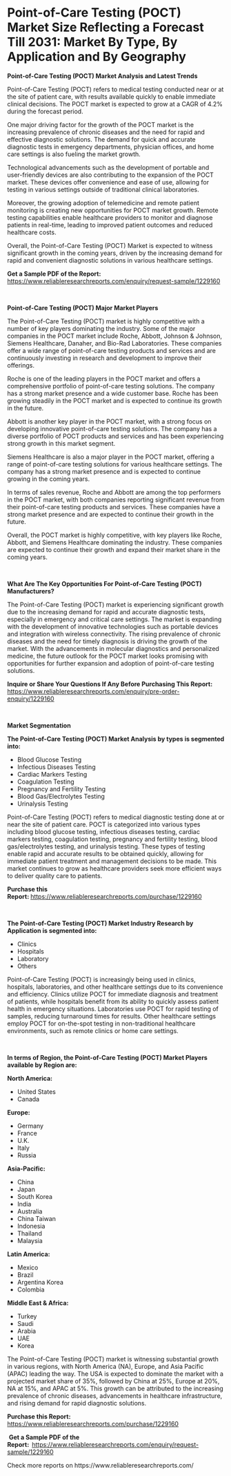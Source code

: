 <p><h1>Point-of-Care Testing (POCT) Market Size Reflecting a Forecast Till 2031: Market By Type, By Application and By Geography</h1></p><p><strong>Point-of-Care Testing (POCT) Market Analysis and Latest Trends</strong></p>
<p><p>Point-of-Care Testing (POCT) refers to medical testing conducted near or at the site of patient care, with results available quickly to enable immediate clinical decisions. The POCT market is expected to grow at a CAGR of 4.2% during the forecast period. </p><p>One major driving factor for the growth of the POCT market is the increasing prevalence of chronic diseases and the need for rapid and effective diagnostic solutions. The demand for quick and accurate diagnostic tests in emergency departments, physician offices, and home care settings is also fueling the market growth.</p><p>Technological advancements such as the development of portable and user-friendly devices are also contributing to the expansion of the POCT market. These devices offer convenience and ease of use, allowing for testing in various settings outside of traditional clinical laboratories.</p><p>Moreover, the growing adoption of telemedicine and remote patient monitoring is creating new opportunities for POCT market growth. Remote testing capabilities enable healthcare providers to monitor and diagnose patients in real-time, leading to improved patient outcomes and reduced healthcare costs.</p><p>Overall, the Point-of-Care Testing (POCT) Market is expected to witness significant growth in the coming years, driven by the increasing demand for rapid and convenient diagnostic solutions in various healthcare settings.</p></p>
<p><strong>Get a Sample PDF of the Report:&nbsp;</strong> <a href="https://www.reliableresearchreports.com/enquiry/request-sample/1229160">https://www.reliableresearchreports.com/enquiry/request-sample/1229160</a></p>
<p>&nbsp;</p>
<p><strong>Point-of-Care Testing (POCT) Major Market Players</strong></p>
<p><p>The Point-of-Care Testing (POCT) market is highly competitive with a number of key players dominating the industry. Some of the major companies in the POCT market include Roche, Abbott, Johnson & Johnson, Siemens Healthcare, Danaher, and Bio-Rad Laboratories. These companies offer a wide range of point-of-care testing products and services and are continuously investing in research and development to improve their offerings.</p><p>Roche is one of the leading players in the POCT market and offers a comprehensive portfolio of point-of-care testing solutions. The company has a strong market presence and a wide customer base. Roche has been growing steadily in the POCT market and is expected to continue its growth in the future.</p><p>Abbott is another key player in the POCT market, with a strong focus on developing innovative point-of-care testing solutions. The company has a diverse portfolio of POCT products and services and has been experiencing strong growth in this market segment.</p><p>Siemens Healthcare is also a major player in the POCT market, offering a range of point-of-care testing solutions for various healthcare settings. The company has a strong market presence and is expected to continue growing in the coming years.</p><p>In terms of sales revenue, Roche and Abbott are among the top performers in the POCT market, with both companies reporting significant revenue from their point-of-care testing products and services. These companies have a strong market presence and are expected to continue their growth in the future.</p><p>Overall, the POCT market is highly competitive, with key players like Roche, Abbott, and Siemens Healthcare dominating the industry. These companies are expected to continue their growth and expand their market share in the coming years.</p></p>
<p>&nbsp;</p>
<p><strong>What Are The Key Opportunities For Point-of-Care Testing (POCT) Manufacturers?</strong></p>
<p><p>The Point-of-Care Testing (POCT) market is experiencing significant growth due to the increasing demand for rapid and accurate diagnostic tests, especially in emergency and critical care settings. The market is expanding with the development of innovative technologies such as portable devices and integration with wireless connectivity. The rising prevalence of chronic diseases and the need for timely diagnosis is driving the growth of the market. With the advancements in molecular diagnostics and personalized medicine, the future outlook for the POCT market looks promising with opportunities for further expansion and adoption of point-of-care testing solutions.</p></p>
<p><strong>Inquire or Share Your Questions If Any Before Purchasing This Report:</strong> <a href="https://www.reliableresearchreports.com/enquiry/pre-order-enquiry/1229160">https://www.reliableresearchreports.com/enquiry/pre-order-enquiry/1229160</a></p>
<p>&nbsp;</p>
<p><strong>Market Segmentation</strong></p>
<p><strong>The Point-of-Care Testing (POCT) Market Analysis by types is segmented into:</strong></p>
<p><ul><li>Blood Glucose Testing</li><li>Infectious Diseases Testing</li><li>Cardiac Markers Testing</li><li>Coagulation Testing</li><li>Pregnancy and Fertility Testing</li><li>Blood Gas/Electrolytes Testing</li><li>Urinalysis Testing</li></ul></p>
<p><p>Point-of-Care Testing (POCT) refers to medical diagnostic testing done at or near the site of patient care. POCT is categorized into various types including blood glucose testing, infectious diseases testing, cardiac markers testing, coagulation testing, pregnancy and fertility testing, blood gas/electrolytes testing, and urinalysis testing. These types of testing enable rapid and accurate results to be obtained quickly, allowing for immediate patient treatment and management decisions to be made. This market continues to grow as healthcare providers seek more efficient ways to deliver quality care to patients.</p></p>
<p><strong>Purchase this Report:&nbsp;</strong><a href="https://www.reliableresearchreports.com/purchase/1229160">https://www.reliableresearchreports.com/purchase/1229160</a></p>
<p>&nbsp;</p>
<p><strong>The Point-of-Care Testing (POCT) Market Industry Research by Application is segmented into:</strong></p>
<p><ul><li>Clinics</li><li>Hospitals</li><li>Laboratory</li><li>Others</li></ul></p>
<p><p>Point-of-Care Testing (POCT) is increasingly being used in clinics, hospitals, laboratories, and other healthcare settings due to its convenience and efficiency. Clinics utilize POCT for immediate diagnosis and treatment of patients, while hospitals benefit from its ability to quickly assess patient health in emergency situations. Laboratories use POCT for rapid testing of samples, reducing turnaround times for results. Other healthcare settings employ POCT for on-the-spot testing in non-traditional healthcare environments, such as remote clinics or home care settings.</p></p>
<p>&nbsp;</p>
<p><strong>In terms of Region, the Point-of-Care Testing (POCT) Market Players available by Region are:</strong></p>
<p>
    <p> <strong> North America: </strong>
        <ul>
            <li>United States</li>
            <li>Canada</li>
        </ul>
        </p> 
    <p> <strong> Europe: </strong>
        <ul>
            <li>Germany</li>
            <li>France</li>
            <li>U.K.</li>
            <li>Italy</li>
            <li>Russia</li>
        </ul>
        </p> 
    <p> <strong> Asia-Pacific: </strong>
        <ul>
            <li>China</li>
            <li>Japan</li>
            <li>South Korea</li>
            <li>India</li>
            <li>Australia</li>
            <li>China Taiwan</li>
            <li>Indonesia</li>
            <li>Thailand</li>
            <li>Malaysia</li>
        </ul>
        </p> 
    <p> <strong> Latin America: </strong>
        <ul>
            <li>Mexico</li>
            <li>Brazil</li>
            <li>Argentina Korea</li>
            <li>Colombia</li>
        </ul>
        </p> 
    <p> <strong> Middle East & Africa: </strong>
        <ul>
            <li>Turkey</li>
            <li>Saudi</li>
            <li>Arabia</li>
            <li>UAE</li>
            <li>Korea</li>
        </ul>
    </p>
    </p>
<p><p>The Point-of-Care Testing (POCT) market is witnessing substantial growth in various regions, with North America (NA), Europe, and Asia Pacific (APAC) leading the way. The USA is expected to dominate the market with a projected market share of 35%, followed by China at 25%, Europe at 20%, NA at 15%, and APAC at 5%. This growth can be attributed to the increasing prevalence of chronic diseases, advancements in healthcare infrastructure, and rising demand for rapid diagnostic solutions.</p></p>
<p><strong>Purchase this Report: </strong><a href="https://www.reliableresearchreports.com/purchase/1229160">https://www.reliableresearchreports.com/purchase/1229160</a></p>
<p>&nbsp;<strong>Get a Sample PDF of the Report:&nbsp;&nbsp;</strong><a href="https://www.reliableresearchreports.com/enquiry/request-sample/1229160">https://www.reliableresearchreports.com/enquiry/request-sample/1229160</a></p>
<p><strong></strong></p>
<p>Check more reports on https://www.reliableresearchreports.com/</p>